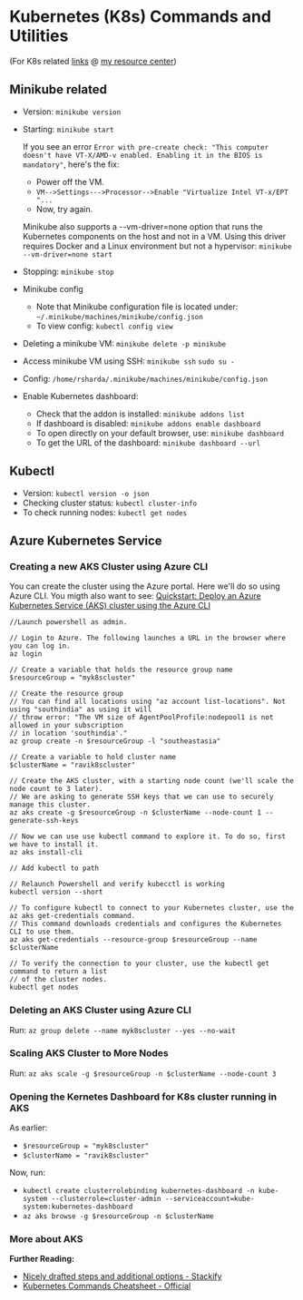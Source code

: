 # Kubernetes (K8s) Commands and Utilities

(For K8s related [links](https://github.com/ravisharda/resource-center/blob/master/containers/kubernetes-links.md) @ [my resource center](https://github.com/ravisharda/resource-center/))

## Minikube related

* Version: `minikube version`
* Starting: ``minikube start``
  
  If you see an error ``Error with pre-create check: "This computer doesn't have VT-X/AMD-v enabled. Enabling it in the BIOS is mandatory"``, here's the fix: 
  * Power off the VM. 
  * ``VM-->Settings--->Processor-->Enable "Virtualize Intel VT-x/EPT "...``
  * Now, try again.
  
  Minikube also supports a --vm-driver=none option that runs the Kubernetes components on the host and not in a VM. Using this driver requires Docker and a Linux environment but not a hypervisor: ``minikube --vm-driver=none start``
* Stopping: ``minikube stop``
* Minikube config
  * Note that Minikube configuration file is located under: ``~/.minikube/machines/minikube/config.json``
  * To view config: ``kubectl config view``
* Deleting a minikube VM: ``minikube delete -p minikube``
* Access minikube VM using SSH: ``minikube ssh`` ``sudo su -``
* Config: ``/home/rsharda/.minikube/machines/minikube/config.json``
* Enable Kubernetes dashboard: 
  * Check that the addon is installed: ``minikube addons list``
  * If dashboard is disabled: ``minikube addons enable dashboard``
  * To open directly on your default browser, use: ``minikube dashboard``
  * To get the URL of the dashboard: ``minikube dashboard --url``

## Kubectl
* Version: ``kubectl version -o json``
* Checking cluster status: ``kubectl cluster-info``
* To check running nodes: ``kubectl get nodes``

## Azure Kubernetes Service

### Creating a new AKS Cluster using Azure CLI

You can create the cluster using the Azure portal. Here we'll do so using Azure CLI. You migth also want to see: [Quickstart: Deploy an Azure Kubernetes Service (AKS) cluster using the Azure CLI](https://docs.microsoft.com/en-us/azure/aks/kubernetes-walkthrough) 

```
//Launch powershell as admin. 

// Login to Azure. The following launches a URL in the browser where you can log in. 
az login

// Create a variable that holds the resource group name
$resourceGroup = "myk8scluster"

// Create the resource group
// You can find all locations using "az account list-locations". Not using "southindia" as using it will
// throw error: "The VM size of AgentPoolProfile:nodepool1 is not allowed in your subscription 
// in location 'southindia'."
az group create -n $resourceGroup -l "southeastasia"

// Create a variable to hold cluster name
$clusterName = "ravik8scluster"

// Create the AKS cluster, with a starting node count (we'll scale the node count to 3 later). 
// We are asking to generate SSH keys that we can use to securely manage this cluster.
az aks create -g $resourceGroup -n $clusterName --node-count 1 --generate-ssh-keys

// Now we can use use kubectl command to explore it. To do so, first we have to install it. 
az aks install-cli

// Add kubectl to path

// Relaunch Powershell and verify kubecctl is working
kubectl version --short

// To configure kubectl to connect to your Kubernetes cluster, use the az aks get-credentials command. 
// This command downloads credentials and configures the Kubernetes CLI to use them.
az aks get-credentials --resource-group $resourceGroup --name $clusterName

// To verify the connection to your cluster, use the kubectl get command to return a list 
// of the cluster nodes.
kubectl get nodes

```
### Deleting an AKS Cluster using Azure CLI

Run: ``az group delete --name myk8scluster --yes --no-wait``

### Scaling AKS Cluster to More Nodes

Run: ``az aks scale -g $resourceGroup -n $clusterName --node-count 3``

### Opening the Kernetes Dashboard for K8s cluster running in AKS

As earlier:
* ``$resourceGroup = "myk8scluster"``
* ``$clusterName = "ravik8scluster"``

Now, run:
* ``kubectl create clusterrolebinding kubernetes-dashboard -n kube-system --clusterrole=cluster-admin --serviceaccount=kube-system:kubernetes-dashboard``
* ``az aks browse -g $resourceGroup -n $clusterName``

### More about AKS

**Further Reading:**
* [Nicely drafted steps and additional options - Stackify](https://stackify.com/azure-container-service-kubernetes/)
* [Kubernetes Commands Cheatsheet - Official](https://kubernetes.io/docs/reference/kubectl/cheatsheet/)
